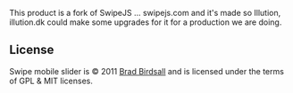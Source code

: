This product is a fork of SwipeJS ... swipejs.com and it's made so Illution, illution.dk could
make some upgrades for it for a production we are doing.

## License
Swipe mobile slider is &copy; 2011 [Brad Birdsall](http://bradbirdsall.com) and is licensed under the terms of GPL &amp; MIT licenses. 
